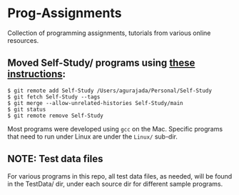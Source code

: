 # Prog-Assignments
Collection of programming assignments, tutorials from various online resources.

## Moved Self-Study/ programs using [these instructions](https://stackoverflow.com/questions/1425892/how-do-you-merge-two-git-repositories):

```
$ git remote add Self-Study /Users/agurajada/Personal/Self-Study
$ git fetch Self-Study --tags
$ git merge --allow-unrelated-histories Self-Study/main
$ git status
$ git remote remove Self-Study
```

Most programs were developed using `gcc` on the Mac. Specific programs that need
to run under Linux are under the `Linux/` sub-dir.

## NOTE: Test data files

For various programs in this repo, all test data files, as needed, will be found
in the TestData/ dir, under each source dir for different sample programs.
